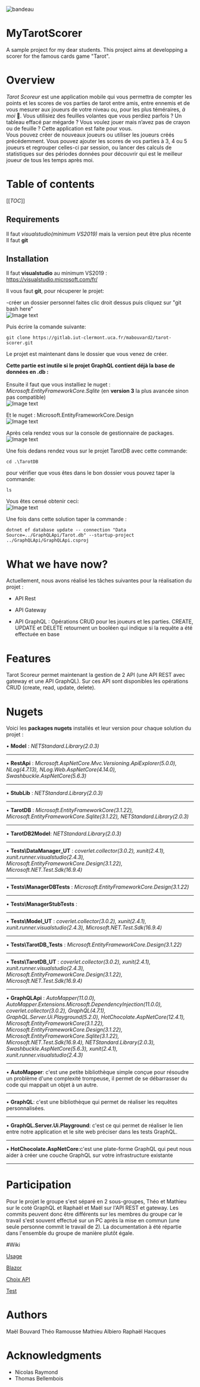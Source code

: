 ![bandeau](/Documentation/doc_images/bandeau.png "Tarot Scoreur")  

# MyTarotScorer

A sample project for my dear students. This project aims at developping a scorer for the famous cards game "Tarot".

# Overview

*Tarot Scoreur* est une application mobile qui vous permettra de compter les points et les scores de vos parties de tarot entre amis, entre ennemis et de vous mesurer aux joueurs de votre niveau ou, pour les plus téméraires, *à moi* :monkey:. Vous utilisiez des feuilles volantes que vous perdiez parfois ? Un tableau effacé par mégarde ? Vous voulez jouer mais n’avez pas de crayon ou de feuille ? Cette application est faite pour vous.  
Vous pouvez créer de nouveaux joueurs ou utiliser les joueurs créés précédemment. Vous pouvez ajouter les scores de vos parties à 3, 4 ou 5 joueurs et regrouper celles-ci par session, ou lancer des calculs de statistiques sur des périodes données pour découvrir qui est le meilleur joueur de tous les temps après moi. 

# Table of contents
[[_TOC_]]

## Requirements

Il faut **visualstudio(minimum VS2019*)* mais la version peut être plus récente
Il faut **git**

## Installation

Il faut **visualstudio** au minimum VS2019 : https://visualstudio.microsoft.com/fr/

Il vous faut **git**, pour récuperer le projet:

-créer un dossier personnel faites clic droit dessus puis cliquez sur "git bash here"
<br/>
![Image text](/Documentation/doc_images/git.png "git bash here") 

Puis écrire la comande suivante:
```
git clone https://gitlab.iut-clermont.uca.fr/mabouvard2/tarot-scorer.git
```

Le projet est maintenant dans le dossier que vous venez de créer.

**Cette partie est inutile si le projet GraphQL contient déjà la base de données en .db :**
<br/>
<br/>
Ensuite il faut que vous installiez le nuget :  *Microsoft.EntityFrameworkCore.Sqlite* (en **version 3** la plus avancée sinon pas compatible) 
<br/>
![Image text](/Documentation/doc_images/nugetSql.png "Microsoft.EntityFrameworkCore.Sqlite")

Et le nuget : Microsoft.EntityFrameworkCore.Design
<br/>
![Image text](/Documentation/doc_images/nugetDesign.png "Microsoft.EntityFrameworkCore.Design")



Après cela rendez vous sur la console de gestionnaire de packages.
<br/>
![Image text](/Documentation/doc_images/gestionnaireConsole.png "Accès à la console de gestionnaire de package")

Une fois dedans rendez vous sur le projet TarotDB avec cette commande:
```
cd .\TarotDB
```
pour vérifier que vous êtes dans le bon dossier vous pouvez taper la commande:
```
ls
```

Vous êtes censé obtenir ceci:
<br/>
![Image text](/Documentation/doc_images/consoleNuget.png "Déplacement dans la bonne solution")


Une fois dans cette solution taper la commande :
```
dotnet ef database update -- connection "Data Source=../GraphQLApi/Tarot.db" --startup-project ../GraphQLApi/GraphQLApi.csproj
```

# What we have now?

Actuellement, nous avons réalisé les tâches suivantes pour la réalisation du projet : 

- API Rest

- API Gateway

- API GraphQL : Opérations CRUD pour les joueurs et les parties. CREATE, UPDATE et DELETE retournent un booléen qui indique si la requête a été effectuée en base


# Features

Tarot Scoreur permet maintenant la gestion de 2 API (une API REST avec gateway et une API GraphQL).
Sur ces API sont disponibles les opérations CRUD (create, read, update, delete).


# Nugets

Voici les **packages nugets** installés et leur version pour chaque solution du projet :

•	**Model** : *NETStandard.Library(2.0.3)*
***
•	**RestApi** : *Microsoft.AspNetCore.Mvc.Versioning.ApiExplorer(5.0.0), NLog(4.7.13), NLog.Web.AspNetCore(4.14.0), Swashbuckle.AspNetCore(5.6.3)*
***
•	**StubLib** : *NETStandard.Library(2.0.3)*
***
•	**TarotDB** : *Microsoft.EntityFrameworkCore(3.1.22), Microsoft.EntityFrameworkCore.Sqlite(3.1.22), NETStandard.Library(2.0.3)*
***
•	**TarotDB2Model**: *NETStandard.Library(2.0.3)*
***
•	**Tests\DataManager_UT** : *coverlet.collector(3.0.2), xunit(2.4.1), xunit.runner.visualstudio(2.4.3), Microsoft.EntityFrameworkCore.Design(3.1.22), Microsoft.NET.Test.Sdk(16.9.4)*
***
•	**Tests\ManagerDBTests** : *Microsoft.EntityFrameworkCore.Design(3.1.22)*
***
•	**Tests\ManagerStubTests** :
***
•	**Tests\Model_UT** : *coverlet.collector(3.0.2), xunit(2.4.1), xunit.runner.visualstudio(2.4.3), Microsoft.NET.Test.Sdk(16.9.4)*
***
•	**Tests\TarotDB_Tests** : *Microsoft.EntityFrameworkCore.Design(3.1.22)*
***
•	**Tests\TarotDB_UT** : *coverlet.collector(3.0.2), xunit(2.4.1), xunit.runner.visualstudio(2.4.3), Microsoft.EntityFrameworkCore.Design(3.1.22), Microsoft.NET.Test.Sdk(16.9.4)*
***
•	**GraphQLApi** : *AutoMapper(11.0.0), AutoMapper.Extensions.Microsoft.DependencyInjection(11.0.0), coverlet.collector(3.0.2), GraphQL(4.7.1), GraphQL.Server.Ui.Playground(5.2.0), HotChocolate.AspNetCore(12.4.1), Microsoft.EntityFrameworkCore(3.1.22), Microsoft.EntityFrameworkCore.Design(3.1.22), Microsoft.EntityFrameworkCore.Sqlite(3.1.22), Microsoft.NET.Test.Sdk(16.9.4), NETStandard.Library(2.0.3), Swashbuckle.AspNetCore(5.6.3), xunit(2.4.1), xunit.runner.visualstudio(2.4.3)*
***


•	**AutoMapper**: c'est une petite bibliothèque simple conçue pour résoudre un problème d'une complexité trompeuse, il permet de se débarrasser du code qui mappait un objet à un autre.
***
•	**GraphQL**: c'est une bibliothèque qui permet de réaliser les requêtes personnalisées.
***
•	**GraphQL.Server.Ui.Playground**: c'est ce qui permet de réaliser le lien entre notre application et le site web préciser dans les tests GraphQL.
***
•	**HotChocolate.AspNetCore**:c'est une plate-forme GraphQL qui peut nous aider à créer une couche GraphQL sur votre infrastructure existante
***



# Participation
Pour le projet le groupe s'est séparé en 2 sous-groupes, Théo et Mathieu sur le coté GraphQL et Raphaël et Maël sur l'API REST et gateway.
Les commits peuvent donc être différents sur les membres du groupe car le travail s'est souvent effectué sur un PC après la mise en commun (une seule personne commit le travail de 2).
La documentation à été répartie dans l'ensemble du groupe de manière plutôt égale.

#Wiki

[Usage](https://gitlab.iut-clermont.uca.fr/mabouvard2/tarot-scorer/-/wikis/Usage)

[Blazor](https://gitlab.iut-clermont.uca.fr/mabouvard2/tarot-scorer/-/wikis/Blazor)

[Choix API](https://gitlab.iut-clermont.uca.fr/mabouvard2/tarot-scorer/-/wikis/Description-des-choix-des-2-types-d'API)

[Test](https://gitlab.iut-clermont.uca.fr/mabouvard2/tarot-scorer/-/wikis/Running-the-tests)


# Authors
Maël Bouvard
Théo Ramousse 
Mathieu Albiero
Raphaël Hacques

# Acknowledgments
- Nicolas Raymond
- Thomas Bellembois

